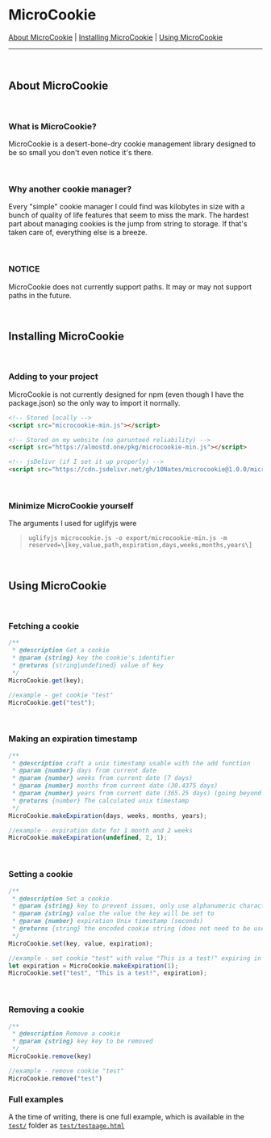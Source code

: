 # MicroCookie

[About MicroCookie](#about-microcookie) | [Installing MicroCookie](#installing-microcookie) | [Using MicroCookie](#using-microcookie)

-----

<br>

## About MicroCookie

<br>

### What is MicroCookie?

MicroCookie is a desert-bone-dry cookie management library designed to be so small you don't even notice it's there.

<br>

### Why another cookie manager?

Every "simple" cookie manager I could find was kilobytes in size with a bunch of quality of life features that seem to miss the mark. The hardest part about managing cookies is the jump from string to storage. If that's taken care of, everything else is a breeze.

<br>

### NOTICE

MicroCookie does not currently support paths. It may or may not support paths in the future.

<br>

## Installing MicroCookie

<br>

### Adding to your project

MicroCookie is not currently designed for npm (even though I have the package.json) so the only way to import it normally.

```html
<!-- Stored locally -->
<script src="microcookie-min.js"></script>

<!-- Stored on my website (no garunteed reliability) -->
<script src="https://almostd.one/pkg/microcookie-min.js"></script>

<!-- jsDelivr (if I set it up properly) -->
<script src="https://cdn.jsdelivr.net/gh/10Nates/microcookie@1.0.0/microcookie-min.js"></script>
```

<br>

### Minimize MicroCookie yourself

The arguments I used for uglifyjs were

> `uglifyjs microcookie.js -o export/microcookie-min.js -m reserved=\[key,value,path,expiration,days,weeks,months,years\]`

<br>

## Using MicroCookie

<br>

### Fetching a cookie

```js
/**
 * @description Get a cookie
 * @param {string} key the cookie's identifier
 * @returns {string|undefined} value of key
 */
MicroCookie.get(key);

//example - get cookie "test"
MicroCookie.get("test");
```

<br>

### Making an expiration timestamp

```js
/**
 * @description craft a unix timestamp usable with the add function
 * @param {number} days from current date
 * @param {number} weeks from current date (7 days)
 * @param {number} months from current date (30.4375 days)
 * @param {number} years from current date (365.25 days) (going beyond 2038 is incompatible with 32 bit devices)
 * @returns {number} The calculated unix timestamp
 */
MicroCookie.makeExpiration(days, weeks, months, years);

//example - expiration date for 1 month and 2 weeks
MicroCookie.makeExpiration(undefined, 2, 1);
```

<br>

### Setting a cookie

```js
/**
 * @description Set a cookie
 * @param {string} key to prevent issues, only use alphanumeric characters
 * @param {string} value the value the key will be set to
 * @param {number} expiration Unix timestamp (seconds)
 * @returns {string} the encoded cookie string (does not need to be used)
 */
MicroCookie.set(key, value, expiration);

//example - set cookie "test" with value "This is a test!" expiring in 1 day
let expiration = MicroCookie.makeExpiration(1);
MicroCookie.set("test", "This is a test!", expiration);
```

<br>

### Removing a cookie

```js
/**
 * @description Remove a cookie
 * @param {string} key key to be removed
 */
MicroCookie.remove(key)

//example - remove cookie "test"
MicroCookie.remove("test")
```

### Full examples

A the time of writing, there is one full example, which is available in the [`test/`](./test/) folder as [`test/testpage.html`](./test/testpage.html)